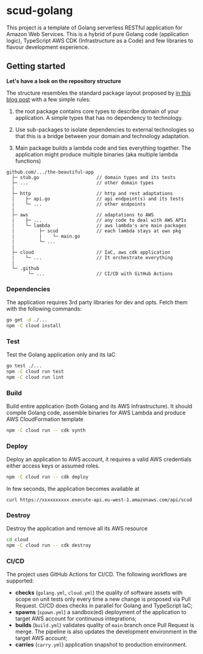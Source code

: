 # scud-golang

This project is a template of Golang serverless RESTful application for Amazon Web Services. This is a hybrid of pure Golang code (application logic), TypeScript AWS CDK (Infrastructure as a Code) and few libraries to flavour development experience. 


## Getting started

**Let's have a look on the repository structure**

The structure resembles the standard package layout proposed by [in this blog post](https://medium.com/@benbjohnson/standard-package-layout-7cdbc8391fc1) with a few simple rules:

1. the root package contains core types to describe domain of your application. A simple types that has no dependency to technology.

2. Use sub-packages to isolate dependencies to external technologies so that this is a bridge between your domain and technology adaptation. 

3. Main package builds a lambda code and ties everything together. The application might produce multiple binaries (aka multiple lambda functions)

```
github.com/.../the-beautiful-app  
  ├─ stub.go                     // domain types and its tests
  ├─ ...                         // other domain types
  |
  ├─ http                        // http and rest adaptations
  |    ├─ api.go                 // api endpoint(s) and its tests
  |    └─ ...                    // other endpoints
  |
  ├─ aws                         // adaptations to AWS
  |    ├─ ...                    // any code to deal with AWS APIs
  |    └─ lambda                 // aws lambda's are main packages
  |         ├─ scud              // each lambda stays at own pkg
  |         |    └─ main.go
  |         └─ ...
  |
  ├─ cloud                       // IaC, aws cdk application
  |    └─ ...                    // It orchestrate everything
  |
  └─ .github
        └─ ...                   // CI/CD with GitHub Actions

```

### Dependencies 

The application requires 3rd party libraries for dev and opts. Fetch them with the following commands:

```bash
go get -d ./...
npm -C cloud install
```

### Test

Test the Golang application only and its IaC

```bash
go test ./...
npm -C cloud run test
npm -C cloud run lint
```

### Build

Build entire application (both Golang and its AWS Infrastructure). It should compile Golang code, assemble binaries for AWS Lambda and produce AWS CloudFormation template

```bash
npm -C cloud run -- cdk synth
```

### Deploy

Deploy an application to AWS account, it requires a valid AWS credentials either access keys or assumed roles.

```bash
npm -C cloud run -- cdk deploy
```

In few seconds, the application becomes available at

```
curl https://xxxxxxxxxx.execute-api.eu-west-1.amazonaws.com/api/scud
```

### Destroy

Destroy the application and remove all its AWS resource

```bash
cd cloud
npm -C cloud run -- cdk destroy
```

### CI/CD

The project uses GitHub Actions for CI/CD. The following workflows are supported:

* **checks** (`golang.yml`, `cloud.yml`) the quality of software assets with scope on unit tests only every time a new change is proposed via Pull Request. CI/CD does checks in parallel for Golang and TypeScript IaC;
* **spawns** (`spawn.yml`) a sandbox(ed) deployment of the application to target AWS account for continuous integrations;
* **builds** (`build.yml`) validates quality of `main` branch once Pull Request is merge. The pipeline is also updates the development environment in the target AWS account;
* **carries** (`carry.yml`) application snapshot to production environment.  
